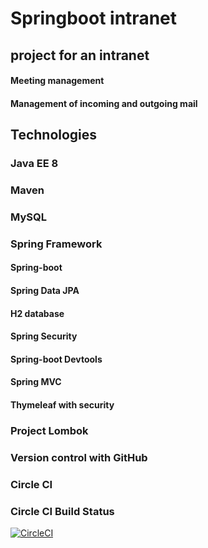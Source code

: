  # Springboot intranet
## project for an intranet
#### Meeting management
#### Management of incoming and outgoing mail

## Technologies
### Java EE 8
### Maven
### MySQL
### Spring Framework
#### Spring-boot
#### Spring Data JPA
#### H2 database
#### Spring Security
#### Spring-boot Devtools
#### Spring MVC
#### Thymeleaf with security
### Project Lombok
### Version control with GitHub
### Circle CI
### Circle CI Build Status
[![CircleCI](https://circleci.com/gh/Fredohm/springbootintranet.svg?style=svg&circle-token=976fd357fc41e962a0f5fa62b42815e4ada5891c)](https://circleci.com/gh/Fredohm/springbootintranet)

